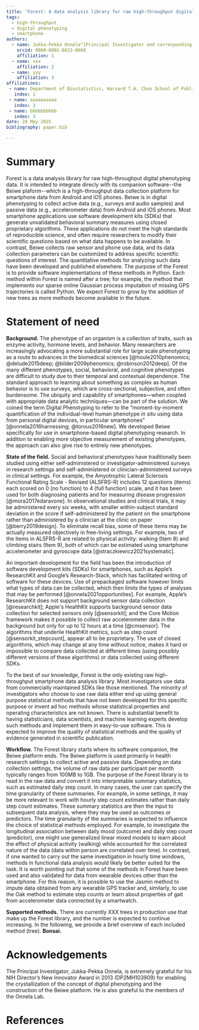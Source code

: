 ```yaml
---
title: 'Forest: A data analysis library for raw high-throughput digital phenotyping data'
tags:
  - high-throughput
  - digital phenotyping
  - smartphone
authors:
  - name: Jukka-Pekka Onnela^[Principal Investigator and corresponding author.]
    orcid: 0000-0001-6613-8668
    affiliation: 1
  - name: xxx
    affiliation: 2
  - name: yyy
    affiliation: 3
affiliations:
 - name: Department of Biostatistics, Harvard T.H. Chan School of Public Health, Harvard University
   index: 1
 - name: aaaaaaaaaa
   index: 2
 - name: bbbbbbbbbb
   index: 3
date: 28 May 2025
bibliography: paper.bib

---
```


# Summary

Forest is a data analysis library for raw high-throughput digital phenotyping data. It is intended to integrate direcly with its companion software--the Beiwe plaform--which is a high-throughput data collection platform for smartphone data from Android and iOS phones. Beiwe is in digital phenotyping to collect active data (e.g., surveys and audio samples) and passive data (e.g., accelerometer data) from Android and iOS phones. Most smartphone applications use software development kits (SDKs) that generate unvalidated behavioral summary measures using closed proprietary algorithms. These applications do not meet the high standards of reproducible science, and often require researchers to modify their scientific questions based on what data happens to be available. In contrast, Beiwe collects raw sensor and phone use data, and its data collection parameters can be customized to address specific scientific questions of interest. The quantitative methods for analyzing such data have been developed and published elsewhere. The purpose of the Forest is to provide software implementations of these methods in Python. Each method within Forest is named after a tree; for example, the method that implements our sparse online Gaussian process imputation of missing GPS trajectories is called Python. We expect Forest to grow by the addition of new trees as more methods become available in the future.

# Statement of need

**Background.** The phenotype of an organism is a collection of traits, such as enzyme activity, hormone levels, and behavior. Many researchers are increasingly advocating a more substantial role for large scale phenotyping as a route to advances in the biomedical sciences [@houle2010phenomics; @delude2015deep; @bilder2009phenomics; @robinson2012deep]. Of the many different phenotypes, social, behavioral, and cognitive phenotypes are difficult to study due to their temporal and contextual dependence. The standard approach to learning about something as complex as human behavior is to use surveys, which are cross-sectional, subjective, and often burdensome. The ubiquity and capability of smartphones—when coupled with appropriate data analytic techniques—can be part of the solution. We coined the term Digital Phenotyping to refer to the “moment-by-moment quantification of the individual-level human phenotype *in situ* using data from personal digital devices, in particular smartphones” [@onnela2016harnessing; @torous2016new]. We developed Beiwe specifically for use in smartphone-based digital phenotyping research. In addition to enabling more objective measurement of existing phenotypes, the approach can also give rise to entirely new phenotypes.

**State of the field.** Social and behavioral phenotypes have traditionally been studied using either self-administered or investigator-administered surveys in research settings and self-administered or clinician-administered surveys in clinical settings. For example, the Amyotrophic Lateral Sclerosis Functional Rating Scale - Revised (ALSFRS-R) includes 12 questions (items) each scored on 0 (no function) to 4 (full function) scale, and it has been used for both diagnosing patients and for measuring disease progression [@mora2017edaravone]. In observational studies and clinical trials, it may be administered every six weeks, with smaller within-subject standard deviation in the score if self-administered by the patient on the smartphone rather than administered by a clinician at the clinic on paper [@berry2019design]. To eliminate recall bias, some of these items may be actually measured objectively in free-living settings. For example, two of the items in ALSFRS-R are related to physical activity: walking (Item 8) and climbing stairs (Item 9), both of which can be estimated using smartphone accelerometer and gyroscope data [@straczkiewicz2021systematic].

An important development for the field has been the introduction of software development kits (SDKs) for smartphones, such as Apple’s ResearchKit and Google’s Research-Stack, which has facilitated writing of software for these devices. Use of prepackaged software however limits what types of data can be collected, which then limits the types of analyses that may be performed [@onnela2021opportunities]. For example, Apple’s ResearchKit does not support background sensor data collection [@researchkit]; Apple's HealthKit supports background sensor data collection for selected sensors only [@sensorkit]; and the Core Motion framework makes it possible to collect raw accelerometer data in the background but only for up to 12 hours at a time [@cmsensor]. The algorithms that underlie HealthKit metrics, such as step count [@sensorkit_stepcount], appear all to be proprietary. The use of closed algorithms, which may change at any time without notice, makes it hard or impossible to compare data collected at different times (using possibly different versions of these algorithms) or data collected using different SDKs.

To the best of our knowledge, Forest is the only existing raw high-throughput smartphone data analysis library. Most investigators use data from commercially maintained SDKs like those mentioned. The minority of investigators who choose to use raw data either end up using general purpose statistical methods that have not been developed for this specific purpose or invent ad hoc methods whose statistical properties and operating characteristics are not known. There is substantial benefit to having statisticians, data scientists, and machine learning experts develop such methods and implement them in easy-to-use software. This is expected to improve the quality of statistical methods and the quality of evidence generated in scientific publication.

**Workflow.** The Forest library starts where its software companion, the Beiwe platform ends. The Beiwe platform is used primarily in health research settings to collect active and passive data. Depending on data collection settings, the volume of raw data per participant per month typically ranges from 100MB to 1GB. The purpose of the Forest library is to read in the raw data and convert it into interpretable summary statistics, such as estimated daily step count. In many cases, the user can specify the time granularity of these summaries. For example, in some settings, it may be more relevant to work with hourly step count estimates rather than daily step count estimates. These summary statistics are then the input to subsequent data analysis, where they may be used as outcomes or predictors. The time granularity of the summaries is expected to influence the choice of statistical methods employed. For example, to investigate the longitudinal association between daily mood (outcome) and daily step count (predictor), one might use generalized linear mixed models to learn about the effect of physical activity (walking) while accounted for the correlated nature of the data (data within person are correlated over time). In contrast, if one wanted to carry out the same investigation in hourly time windows, methods in functional data analysis would likely be better suited for the task. It is worth pointing out that some of the methods in Forest have been used and also validated for data from wearable devices other than the smartphone. For this reason, it is possible to use the Jasmin method to impute data obtained from any wearable GPS tracker and, similarly, to use the Oak method to estimate step counts or learn about properties of gait from accelerometer data connected by a smartwatch.

**Supported methods.** There are currently XXX trees in production use that make up the Forest library, and the number is expected to continue increasing. In the following, we provide a brief overview of each included method (tree). **Bonsai.**


<!-- OLD: **Data elements.** The Beiwe platform can collect both active data (subject input required) and passive data (subject input not required). Currently supported active data types for both Android and iOS are text surveys and audio diary entries and their associated metadata. Passive data can be further divided into two groups: phone sensor data and phone logs. Beiwe collects raw sensor data and raw phone logs, which is absolutely crucial in scientific settings, yet this point remains underappreciated. Relying on generic SDKs for data collection is convenient but for many reasons ineffective: the data generated by different SDKs are not comparable; the algorithms used to generate data are proprietary and hence unsuitable for reproducible research; new data summaries cannot be implemented post data collection; the composition of the metrics collected by SDKs changes in time, making it difficult or impossible to make comparisons across subjects when they are enrolled at different points in time; and data cannot be pooled across studies for later re-analyses or meta-analyses. Currently supported passive data types are the following: accelerometer, gyroscope, magnetometer, GPS, call and text message logs on Android devices (metadata only, no content), proximity,  device motion, reachability, Wi-Fi, Bluetooth, and power state. For each sensor, such as GPS, data collection alternates between an on-cycle (data collected) and an off-cycle (data not collected); logs are collected without sampling if their collection is specified. The investigators specify what data is collected based on the scientific question: for example, a study on mobility might choose to collect accelerometer and gyroscope data used in human activity recognition. The text that appears within the application is also customizable for each study. Data streams that contain identifiers, such as phone numbers in communication (call and text message) logs, are anonymized on the device; the "fuzzy" GPS feature if enabled adds randomly generated noise to the GPS coordinates on the device. Finally, study meta settings are also customizable, and include items such as frequency of uploading data files to the back-end (typically 1 hour) and duration before auto logout from the application (typically 10 minutes). -->

<!-- OLD: **Privacy and security.** All Beiwe data are encrypted while stored on the phone awaiting upload and while in transit, and they are re-encrypted for storage on the study server while at rest. More specifically, during study registration the platform provides the smartphone app with the public half of a 2048-bit RSA encryption key. With this key the device can encrypt data, but only the server, which has the private key, can decrypt it. Thus, the Beiwe application cannot read its own data that it stores temporarily, and therefore there is no way for a user (or anyone else) to export the data. The RSA key is used to encrypt symmetric Advanced Encryption Standard (AES) keys for bulk encryption. These keys are generated as needed by the app and must be decrypted by the study server before data recovery. Data received by the cloud server is re-encrypted with the study master key provided and then stored on the cloud. Some of the collected data contain identifiers: communication logs on Android devices contain phone numbers, and Wi-Fi and Bluetooth scans contain media access control (MAC) address. If the study is configured to collect these data, the identifiers in them are anonymized on the phone, and only anonymized versions of the data are uploaded to the back-end server. Briefly, the Beiwe front-end application generates a unique cryptographic code, called a salt, during the Beiwe registration process, and then uses the salt to encrypt phone numbers and other similar identifiers. The salt never gets uploaded to the server and is known only to the phone for this purpose. Using the industry standard SHA-256 (Secure Hash Algorithm) and PBKDF2 (Password-Based Key Derivation Function 2) algorithms, an identifier is transformed into an 88-character anonymized string that can then be used in data analysis. -->

<!-- OLD: **Use cases.** At the time of writing, Beiwe is or has been used in tens of scientific studies on three continents across various fields, and there are likely several additional studies we are not aware of. Smartphone-based digital phenotyping is potentially very promising in behavioral and mental health [@onnela2016harnessing], and new research tools like Beiwe are especially needed in psychiatry [@torous2016new], where in the context of schizophrenia it has been used to predict patient relapse [@barnett2018relapse], compare passive and active estimates of sleep [@staples2017comparison], and characterize the clinical relevance of digital phenotyping data quality [@torous2018characterizing]. The platform has also been used to assess depressive symptoms in a transdiagnostic cohort [@pelligrini2021estimating] and to capture suicidal thinking during the COVID-19 pandemic [@fortgang2020increase]. There is an increasing amount of research on the use of Beiwe in neurological disorders, such as in the quantification of ALS progression [@berry2019design] and behavioral changes in people with ALS during the COVID-19 pandemic [@beukenhorst2021smartphone]. The platform has been used in the context of cancer to assess postoperative physical activity among patients undergoing cancer surgery [@panda2021smartphone], to capture novel recovery metrics after cancer surgery [@panda2020using], to enhance recovery assessment after breast cancer surgery [@panda2020smartphone], and to enhance cancer care [@wright2018hope]. Digital phenotyping and Beiwe have also been applied to quantifying mobility and quality of life of spine patients [@cote2019digital] and to study psychosocial well-being of individuals after spinal cord injury [@mercier2020digital]. -->


# Acknowledgements

The Principal Investigator, Jukka-Pekka Onnela, is extremely grateful for his NIH Director’s New Innovator Award in 2013 (DP2MH103909) for enabling the crystallization of the concept of digital phenotyping and the construction of the Beiwe platform. He is also grateful to the members of the Onnela Lab.

# References
